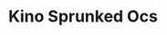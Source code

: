 ---
slug: kino-sprunked-ocs-1436
title: Kino Sprunked Ocs
description: "Kino Sprunked Ocs is an exciting online game. Play for free directly in your browser!"
icon: /images/popular_mods/Kino Sprunked Ocs.png
url: https://wowtbc.net/sprunkin/kino-sprunked-oc/index.html
previewImage: /images/popular_mods/Kino Sprunked Ocs.png
type: popular mods

# SEO配置
seo:
  title: "Kino Sprunked Ocs - Play Free Online Game | Fun Browser Games"
  description: "Kino Sprunked Ocs - Play this fun online game for free in your browser. No download required!"
  ogImage: "/images/popular_mods/Kino Sprunked Ocs.png"
  keywords: "kino-sprunked-ocs-1436, online game, browser game, free game, popular mods game, play online"

videoUrls:
  - https://www.youtube.com/embed/example1
  - https://www.youtube.com/embed/example2

whyPlay:
  title: "Why Play Kino Sprunked Ocs?"
  items:
    - "Immersive Gameplay: Kino Sprunked Ocs offers an engaging and immersive gaming experience that will keep you entertained for hours"
    - "Challenging Levels: Test your skills with increasingly difficult challenges and obstacles"
    - "Beautiful Graphics: Enjoy stunning visuals and smooth animations that bring the game world to life"
    - "Regular Updates: New content and features are added regularly to keep the game fresh and exciting"
    - "Free to Play: Experience all the fun without spending a penny"
    - "Community Features: Connect with other players, share strategies, and compete for high scores"
    - "Cross-Platform: Play on any device with a web browser, no downloads required"

features:
  title: "Key Features of Kino Sprunked Ocs"
  image: "/images/popular_mods/Kino Sprunked Ocs.png"
  items:
    - "Intuitive Controls: Easy to learn controls make Kino Sprunked Ocs accessible for players of all skill levels"
    - "Multiple Game Modes: Enjoy various gameplay options that provide different challenges and experiences"
    - "Character Customization: Personalize your gaming experience with unique characters and items"
    - "Achievement System: Complete special tasks to earn rewards and recognition"
    - "Leaderboards: Compete with players worldwide and see who can achieve the highest scores"

characteristics:
  title: "Game Characteristics"
  image: "/images/popular_mods/Kino Sprunked Ocs.png"
  items:
    - "Genre: Popular mods game with elements of strategy and skill"
    - "Difficulty: Suitable for both casual gamers and those seeking a challenge"
    - "Play Time: Quick sessions or extended gameplay, depending on your preference"
    - "Art Style: Vibrant and engaging visuals that enhance the gaming experience"
    - "Sound Design: Immersive audio that complements the gameplay perfectly"

info: "Kino Sprunked Ocs is an exciting online game that offers players a unique and engaging gaming experience. With its intuitive controls, stunning visuals, and challenging gameplay, Kino Sprunked Ocs provides hours of entertainment for players of all ages and skill levels. Whether you're looking for a quick gaming session during a break or an extended play session, Kino Sprunked Ocs delivers an immersive experience that will keep you coming back for more. The game features multiple levels of increasing difficulty, ensuring that players are constantly challenged as they progress. With regular updates adding new content and features, Kino Sprunked Ocs remains fresh and exciting, providing endless entertainment options for its growing community of players."

howToPlayIntro: "Welcome to Kino Sprunked Ocs! This guide will walk you through the basics and help you master the game. Whether you're a beginner or looking to improve your skills, these tips and instructions will enhance your gaming experience."

howToPlaySteps:
  - title: "Getting Started"
    description: "Begin your Kino Sprunked Ocs adventure by familiarizing yourself with the controls. Use your keyboard or mouse to navigate through the game interface. The tutorial will guide you through the basic mechanics and help you understand the objectives."
  - title: "Understanding the Objectives"
    description: "In Kino Sprunked Ocs, your main goal is to progress through levels by completing specific objectives. Each level presents unique challenges that require different strategies and approaches."
  - title: "Mastering the Controls"
    description: "Practice using the controls to improve your precision and reaction time. Kino Sprunked Ocs requires quick reflexes and strategic thinking to overcome obstacles and defeat opponents."
  - title: "Utilizing Power-ups"
    description: "Collect power-ups throughout the game to enhance your abilities and overcome difficult challenges. Each power-up offers unique advantages that can be crucial for success."
  - title: "Developing Strategies"
    description: "As you progress in Kino Sprunked Ocs, develop effective strategies for different scenarios. Analyze patterns, anticipate challenges, and adapt your approach to maximize your performance."

faq:
  title: "Frequently Asked Questions about Kino Sprunked Ocs"
  items:
    - question: "Is Kino Sprunked Ocs free to play?"
      answer: "Yes, Kino Sprunked Ocs is completely free to play directly in your web browser. No downloads or purchases are required to enjoy the full game experience."
    - question: "Can I play Kino Sprunked Ocs on mobile devices?"
      answer: "Yes, Kino Sprunked Ocs is optimized for both desktop and mobile play. You can enjoy the game on any device with a web browser and internet connection."
    - question: "Are there any in-game purchases?"
      answer: "While Kino Sprunked Ocs is free to play, there may be optional in-game purchases available for cosmetic items or additional features that don't affect core gameplay."
    - question: "How often is Kino Sprunked Ocs updated?"
      answer: "The developers regularly update Kino Sprunked Ocs with new content, features, and improvements based on player feedback and game performance."
    - question: "Can I play Kino Sprunked Ocs offline?"
      answer: "Currently, Kino Sprunked Ocs requires an internet connection to play as it's a browser-based online game."
    - question: "Is Kino Sprunked Ocs suitable for children?"
      answer: "Yes, Kino Sprunked Ocs is designed to be family-friendly and suitable for players of all ages."
    - question: "How do I report bugs or issues?"
      answer: "If you encounter any problems while playing Kino Sprunked Ocs, you can report them through the game's support page or contact the developers directly through their website."
    - question: "Still Have Questions?"
      answer: "If you have additional questions about Kino Sprunked Ocs that aren't covered in this FAQ, please visit our support center or contact our customer service team for assistance."
---